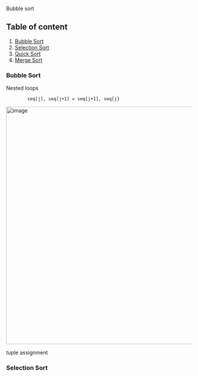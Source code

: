 
Bubble sort



## Table of content

1. [Bubble Sort](#Bubble-Sort)
2. [Selection Sort](#Selection-Sort)
3. [Quick Sort](#Quick-Sort)
4. [Merge Sort](#Merge-Sort)


###  Bubble Sort

Nested loops



            seq[j], seq[j+1] = seq[j+1], seq[j}
            
            
 <img width="645" alt="image" src="https://user-images.githubusercontent.com/63984422/194930267-c5f674ec-8f3a-4409-9856-22b41767304b.png">

 
 
 tuple assignment
 
###  Selection Sort
